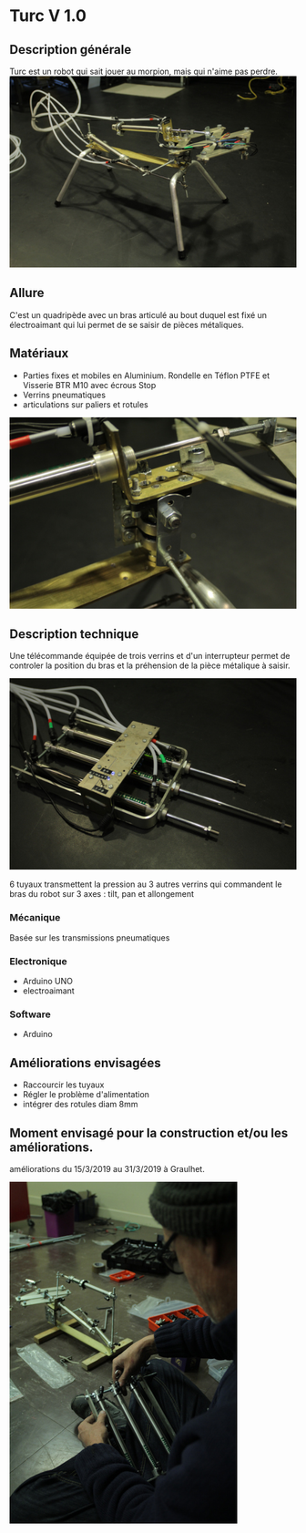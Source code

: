 # Turc V 1.0

## Description générale

Turc est un robot qui sait jouer au morpion, mais qui n'aime pas perdre.
![Turc-Vue d'ensemble](../../ressources/turc5.JPG)

## Allure

C'est un quadripède avec un bras articulé au bout duquel est fixé un électroaimant qui lui permet de se saisir de pièces métaliques.

## Matériaux 

- Parties fixes et mobiles en Aluminium. Rondelle en Téflon PTFE et Visserie BTR M10 avec écrous Stop
- Verrins pneumatiques
- articulations sur paliers et rotules

![Turc-Détail des articulations](../../ressources/turc4.JPG)

## Description technique

Une télécommande équipée de trois verrins et d'un interrupteur permet de controler la position du bras et la préhension de la pièce métalique à saisir.

![Turc-La télécommande](../../ressources/turc3.JPG)

6 tuyaux transmettent la pression au 3 autres verrins qui commandent le bras du robot sur 3 axes : tilt, pan et allongement 

### Mécanique

Basée sur les transmissions pneumatiques

### Electronique

- Arduino UNO
- electroaimant

### Software

- Arduino

## Améliorations envisagées

- Raccourcir les tuyaux
- Régler le problème d'alimentation
- intégrer des rotules diam 8mm

## Moment envisagé pour la construction et/ou les améliorations.

améliorations du 15/3/2019 au 31/3/2019 à Graulhet.

![Turc-La télécommande](../../ressources/turc2.JPG)
